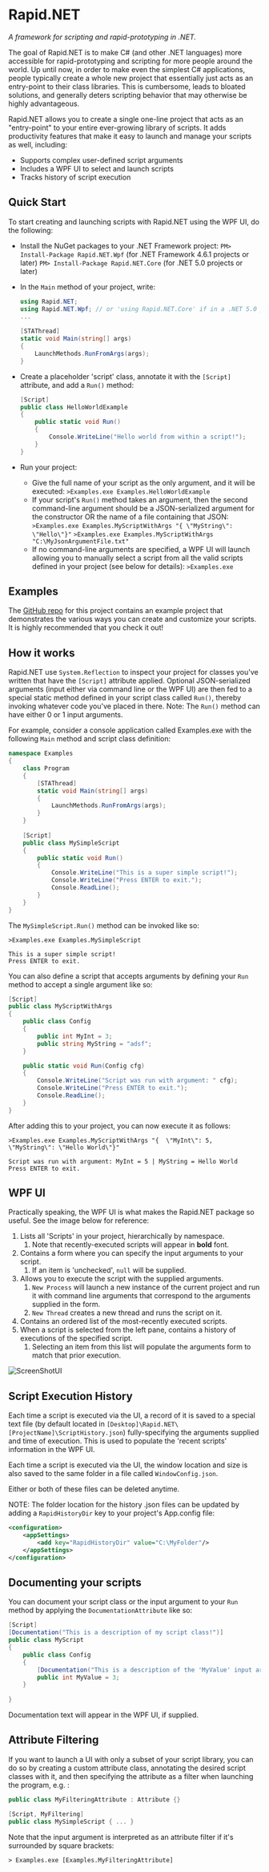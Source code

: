 # Rapid.NET
*A framework for scripting and rapid-prototyping in .NET.*

The goal of Rapid.NET is to make C# (and other .NET languages) more accessible for rapid-prototyping and scripting for more people around the world. Up until now, in order to make even the simplest C# applications, people typically create a whole new project that essentially just acts as an entry-point to their class libraries. This is cumbersome, leads to bloated solutions, and generally deters scripting behavior that may otherwise be highly advantageous.

Rapid.NET allows you to create a single one-line project that acts as an "entry-point" to your entire ever-growing library of scripts. It adds productivity features that make it easy to launch and manage your scripts as well, including:

- Supports complex user-defined script arguments
- Includes a WPF UI to select and launch scripts
- Tracks history of script execution



## Quick Start

To start creating and launching scripts with Rapid.NET using the WPF UI, do the following:

- Install the NuGet packages to your .NET Framework project:
  `PM> Install-Package Rapid.NET.Wpf` (for .NET Framework 4.6.1 projects or later)
  `PM> Install-Package Rapid.NET.Core` (for .NET 5.0 projects or later)

- In the `Main` method of your project, write:

  ```c#
  using Rapid.NET;
  using Rapid.NET.Wpf; // or 'using Rapid.NET.Core' if in a .NET 5.0 project.
  ...
      
  [STAThread]
  static void Main(string[] args) 
  {
      LaunchMethods.RunFromArgs(args);
  }
  ```

- Create a placeholder 'script' class, annotate it with the `[Script]` attribute, and add a `Run()` method:

  ```c#
  [Script]
  public class HelloWorldExample
  {
      public static void Run()
      {
          Console.WriteLine("Hello world from within a script!");
      }
  }
  ```

- Run your project:

  -  Give the full name of your script as the only argument, and it will be executed:
     `>Examples.exe Examples.HelloWorldExample`
  -  If your script's `Run()` method takes an argument, then the second command-line argument should be a JSON-serialized argument for the constructor OR the name of a file containing that JSON:
     `>Examples.exe Examples.MyScriptWithArgs "{ \"MyString\": \"Hello\"}"`
      `>Examples.exe Examples.MyScriptWithArgs "C:\MyJsonArgumentFile.txt"`
  -  If no command-line arguments are specified, a WPF UI will launch allowing you to manually select a script from all the valid scripts defined in your project (see below for details):
     `>Examples.exe`



## Examples

The [GitHub repo](https://github.com/maxsgit1234/Rapid.NET) for this project contains an example project that demonstrates the various ways you can create and customize your scripts. It is highly recommended that you check it out! 



## How it works

Rapid.NET use `System.Reflection` to inspect your project for classes you've written that have the `[Script]` attribute applied. Optional JSON-serialized arguments (input either via command line or the WPF UI) are then fed to a special static method defined in your script class called `Run()`, thereby invoking whatever code you've placed in there. Note: The `Run()` method can have either 0 or 1 input arguments.

For example, consider a console application called Examples.exe with the following `Main` method and script class definition:

```C#
namespace Examples 
{
    class Program 
    {        
        [STAThread]
        static void Main(string[] args) 
        {
            LaunchMethods.RunFromArgs(args);
        }
    }
    
	[Script]
    public class MySimpleScript 
    {
        public static void Run() 
        {
            Console.WriteLine("This is a super simple script!");
            Console.WriteLine("Press ENTER to exit.");
            Console.ReadLine();
        }
    }
}
```

The `MySimpleScript.Run()` method can be invoked like so:

```
>Examples.exe Examples.MySimpleScript

This is a super simple script!
Press ENTER to exit.
```

You can also define a script that accepts arguments by defining your `Run` method to accept a single argument like so:

```c#
[Script]
public class MyScriptWithArgs
{
    public class Config
    {
        public int MyInt = 3;
        public string MyString = "adsf";
    }

    public static void Run(Config cfg)
    {
        Console.WriteLine("Script was run with argument: " cfg);
        Console.WriteLine("Press ENTER to exit.");
        Console.ReadLine();
    }
}
```

After adding this to your project, you can now execute it as follows:

```[C#]
>Examples.exe Examples.MyScriptWithArgs "{  \"MyInt\": 5,  \"MyString\": \"Hello World\"}"

Script was run with argument: MyInt = 5 | MyString = Hello World
Press ENTER to exit.
```



## WPF UI

Practically speaking, the WPF UI is what makes the Rapid.NET package so useful. See the image below for reference:

1. Lists all 'Scripts' in your project, hierarchically by namespace. 
   1. Note that recently-executed scripts will appear in **bold** font.
2. Contains a form where you can specify the input arguments to your script.
   1. If an item is 'unchecked', `null` will be supplied.
3. Allows you to execute the script with the supplied arguments.
   1. `New Process` will launch a new instance of the current project and run it with command line arguments that correspond to the arguments supplied in the form. 
   2. `New Thread` creates a new thread and runs the script on it.
4. Contains an ordered list of the most-recently executed scripts.
5. When a script is selected from the left pane, contains a history of executions of the specified script.
   1. Selecting an item from this list will populate the arguments form to match that prior execution.

![ScreenShotUI](https://raw.githubusercontent.com/maxsgit1234/Rapid.NET/main/Resources/UI_Screenshot.PNG)



## Script Execution History

Each time a script is executed via the UI, a record of it is saved to a special text file (by default located in `[Desktop]\Rapid.NET\[ProjectName]\ScriptHistory.json`) fully-specifying the arguments supplied and time of execution. This is used to populate the 'recent scripts' information in the WPF UI.

Each time a script is executed via the UI, the window location and size is also saved to the same folder in a file called `WindowConfig.json`. 

Either or both of these files can be deleted anytime.

NOTE: The folder location for the history .json files can be updated by adding a `RapidHistoryDir` key to your project's App.config file:

```xml
<configuration>
	<appSettings>
    	<add key="RapidHistoryDir" value="C:\MyFolder"/>
	</appSettings>
</configuration>
```



## Documenting your scripts

You can document your script class or the input argument to your `Run` method by applying the `DocumentationAttribute` like so:

```C#
[Script]
[Documentation("This is a description of my script class!")]
public class MyScript 
{  
    public class Config
    {
        [Documentation("This is a description of the 'MyValue' input argument!")]
        public int MyValue = 3;
    }
    
}
```

Documentation text will appear in the WPF UI, if supplied.



## Attribute Filtering

If you want to launch a UI with only a subset of your script library, you can do so by creating a custom attribute class, annotating the desired script classes with it, and then specifying the attribute as a filter when launching the program, e.g. :

```C#
public class MyFilteringAttribute : Attribute {}

[Script, MyFiltering]
public class MySimpleScript { ... }
```

Note that the input argument is interpreted as an attribute filter if it's surrounded by square brackets:

```
> Examples.exe [Examples.MyFilteringAttribute]
```

